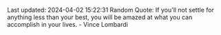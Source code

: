 Last updated: 2024-04-02 15:22:31
Random Quote: If you'll not settle for anything less than your best, you will be amazed at what you can accomplish in your lives. - Vince Lombardi